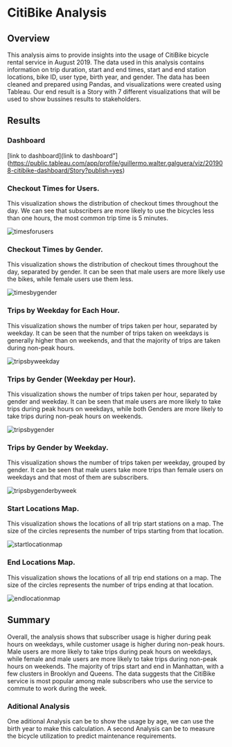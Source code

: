 # CitiBike Analysis

## Overview
This analysis aims to provide insights into the usage of CitiBike bicycle rental service in August 2019. The data used in this analysis contains information on trip duration, start and end times, start and end station locations, bike ID, user type, birth year, and gender. The data has been cleaned and prepared using Pandas, and visualizations were created using Tableau. Our end result is a Story with 7 different visualizations that will be used to show bussines results to stakeholders. 

## Results

### Dashboard

[link to dashboard](link to dashboard"](https://public.tableau.com/app/profile/guillermo.walter.galguera/viz/201908-citibike-dashboard/Story?publish=yes)

### Checkout Times for Users.
This visualization shows the distribution of checkout times throughout the day. We can see that subscribers are more likely to use the bicycles less than one hours, the most common trip time is 5 minutes.

![timesforusers](https://github.com/ggalguera/nyc_citibike/blob/main/Check%20out%20Times%20for%20Users.png)

### Checkout Times by Gender.
This visualization shows the distribution of checkout times throughout the day, separated by gender. It can be seen that male users are more likely use the bikes, while female users use them less.

![timesbygender](https://github.com/ggalguera/nyc_citibike/blob/main/Check%20out%20Times%20by%20Gender.png)

### Trips by Weekday for Each Hour.
This visualization shows the number of trips taken per hour, separated by weekday. It can be seen that the number of trips taken on weekdays is generally higher than on weekends, and that the majority of trips are taken during non-peak hours.

![tripsbyweekday](https://github.com/ggalguera/nyc_citibike/blob/main/Trips%20by%20Weekday%20per%20Hour.png)

### Trips by Gender (Weekday per Hour).
This visualization shows the number of trips taken per hour, separated by gender and weekday. It can be seen that male users are more likely to take trips during peak hours on weekdays, while both Genders are more likely to take trips during non-peak hours on weekends.

![tripsbygender](https://github.com/ggalguera/nyc_citibike/blob/main/Trips%20by%20Gender.png)

### Trips by Gender by Weekday.
This visualization shows the number of trips taken per weekday, grouped by gender. It can be seen that male users take more trips than female users on weekdays and that most of them are subscribers.

![tripsbygenderbyweek](https://github.com/ggalguera/nyc_citibike/blob/main/User%20Trips%20by%20Gender%20by%20Weekday.png)

### Start Locations Map.
This visualization shows the locations of all trip start stations on a map. The size of the circles represents the number of trips starting from that location.

![startlocationmap](https://github.com/ggalguera/nyc_citibike/blob/main/Start%20Location.png)

### End Locations Map.
This visualization shows the locations of all trip end stations on a map. The size of the circles represents the number of trips ending at that location.

![endlocationmap](https://github.com/ggalguera/nyc_citibike/blob/main/End%20Location.png)

## Summary
Overall, the analysis shows that subscriber usage is higher during peak hours on weekdays, while customer usage is higher during non-peak hours. Male users are more likely to take trips during peak hours on weekdays, while female and male users are more likely to take trips during non-peak hours on weekends. The majority of trips start and end in Manhattan, with a few clusters in Brooklyn and Queens. The data suggests that the CitiBike service is most popular among male subscribers who use the service to commute to work during the week.

### Aditional Analysis
One aditional Analysis can be to show the usage by age, we can use the birth year to make this calculation.
A second Analysis can be to measure the bicycle utilization to predict maintenance requirements.
